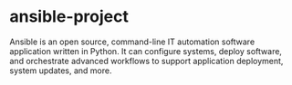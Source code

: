 # ansible-project
Ansible is an open source, command-line IT automation software application written in Python. It can configure systems, deploy software, and orchestrate advanced workflows to support application deployment, system updates, and more.
